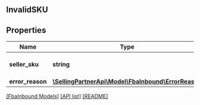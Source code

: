## InvalidSKU

## Properties

Name | Type | Description | Notes
------------ | ------------- | ------------- | -------------
**seller_sku** | **string** | The seller SKU of the item. | [optional]
**error_reason** | [**\SellingPartnerApi\Model\FbaInbound\ErrorReason**](ErrorReason.md) |  | [optional]

[[FbaInbound Models]](../) [[API list]](../../Api) [[README]](../../../README.md)
